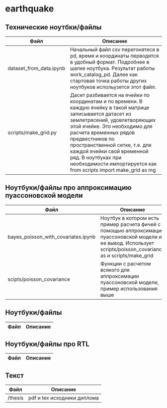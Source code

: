 # earthquake

## Технические ноутбки/файлы

| Файл | Описание |
|------|----------|
|dataset_from_data.ipynb|Начальный файл csv перегонятеся в pd, время и координаты перводятся в удобный формат. Подробнее в шапке ноутбука. Результат работы  work_catalog_pd. Далее как стартовая точка работы других ноутбуков испольузется этот файл.|
|scripts/make_grid.py|Дасет разбивается на ячейки по координатам и по времени. В каждую ячейку в такой матрице записывается датасет из землетрясений, удовлетворяющих этой ячейке. Это необходимо для расчета временных рядов предвестников по пространственной сетке, т.е. для каждой ячейки свой временной ряд. В ноутбуках при необходимости импортируется как from scripts import make_grid as mg| 

## Ноутбуки/файлы про аппроксимацию пуассоновской модели
| Файл | Описание |
|------|----------|
|bayes_poisson_with_covariates.ipynb|Ноутбук в котором есть пример расчета фичей с помощью аппроксимации пуассоновской модели и ее вывод. Иcпользует scripts/poisson_covariance as и scripts/make_grid|
|scipts/poisson_covariance|Функции с расчетом всякого для аппроксимации пуассоновской модели, пример использования выше|

## Ноутбуки/файлы
| Файл | Описание |
|------|----------|


## Ноутбуки/файлы про RTL
| Файл | Описание |
|------|----------|

## Текст
| Файл | Описание |
|------|----------|
|/thesis|pdf и tex исходники диплома| 